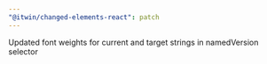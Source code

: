```yaml
---
"@itwin/changed-elements-react": patch
---
```


Updated font weights for current and target strings in namedVersion selector
